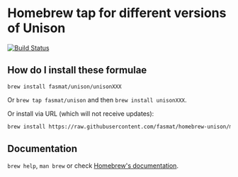 # Homebrew tap for different versions of Unison

[![Build Status](https://travis-ci.com/fasmat/homebrew-unison.svg?branch=master)](https://travis-ci.com/fasmat/homebrew-unison)

## How do I install these formulae

`brew install fasmat/unison/unisonXXX`

Or `brew tap fasmat/unison` and then `brew install unisonXXX`.

Or install via URL (which will not receive updates):

```bash
brew install https://raw.githubusercontent.com/fasmat/homebrew-unison/master/Formula/<formula>.rb
```

## Documentation

`brew help`, `man brew` or check [Homebrew's documentation](https://docs.brew.sh).
